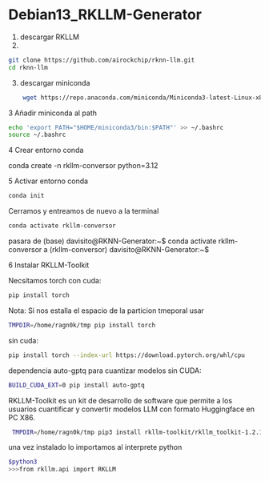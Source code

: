 # Debian13_RKLLM-Generator

1. descargar RKLLM
2.
```bash
git clone https://github.com/airockchip/rknn-llm.git
cd rknn-llm
```

3. descargar miniconda
```bash
    wget https://repo.anaconda.com/miniconda/Miniconda3-latest-Linux-x86_64.sh
```

3 Añadir miniconda al path

```bash
echo 'export PATH="$HOME/miniconda3/bin:$PATH"' >> ~/.bashrc
source ~/.bashrc
```

4 Crear entorno conda

conda create -n rkllm-conversor python=3.12

5 Activar  entorno conda
```bash
conda init 
```
Cerramos y entreamos de nuevo a la terminal 
```bash
conda activate rkllm-conversor
```
pasara de 
(base) davisito@RKNN-Generator:~$ conda activate rkllm-conversor
a
(rkllm-conversor) davisito@RKNN-Generator:~$

6 Instalar RKLLM-Toolkit

Necsitamos torch
con cuda:
```bash
pip install torch 
```
Nota: Si nos estalla el espacio de la particion tmeporal  usar
```bash
TMPDIR=/home/ragn0k/tmp pip install torch
```

sin cuda:
```bash
pip install torch --index-url https://download.pytorch.org/whl/cpu
```

dependencia auto-gptq para cuantizar modelos sin CUDA:
```bash
BUILD_CUDA_EXT=0 pip install auto-gptq
```

RKLLM-Toolkit es un kit de desarrollo de software que permite a los usuarios cuantificar y convertir modelos LLM con formato Huggingface en PC X86.
```bash
 TMPDIR=/home/ragn0k/tmp pip3 install rkllm-toolkit/rkllm_toolkit-1.2.1-cp312-cp312-linux_x86_64.whl
```

una vez instalado lo importamos al interprete python 

```bash
$python3
>>>from rkllm.api import RKLLM
```
